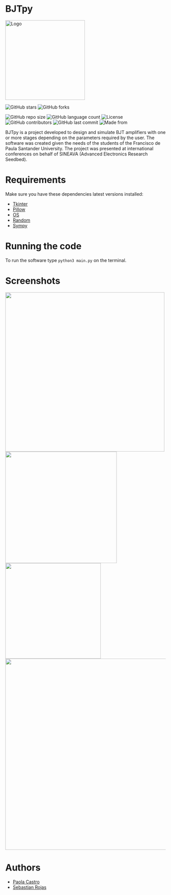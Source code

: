 # BJTpy

<img src="https://user-images.githubusercontent.com/62435399/130875900-27ee650b-4e2c-430a-ad65-5704428acd46.png" alt="Logo" width="250" height="250">

![GitHub stars](https://img.shields.io/github/stars/SRojas28/BJTpy?style=social)
![GitHub forks](https://img.shields.io/github/forks/SRojas28/BJTpy?label=Fork&style=social)

![GitHub repo size](https://img.shields.io/github/repo-size/SRojas28/BJTpy?label=Repo%20Size)
![GitHub language count](https://img.shields.io/github/languages/count/SRojas28/BJTpy?label=Languages)
![License](https://img.shields.io/github/license/SRojas28/BJTpy)
![GitHub contributors](https://img.shields.io/github/contributors/SRojas28/BJTpy)
![GitHub last commit](https://img.shields.io/github/last-commit/SRojas28/BJTpy)
![Made from](https://img.shields.io/badge/From-Colombia-Yellow)


BJTpy is a project developed to design and simulate BJT amplifiers with one or more stages depending on the parameters required by the user. The software was created given the needs of the students of the Francisco de Paula Santander University. The project was presented at international conferences on behalf of SINEAVA (Advanced Electronics Research Seedbed).

# Requirements
Make sure you have these dependencies latest versions installed:

- [Tkinter](https://docs.python.org/3/library/tk.html)
- [Pillow](https://pillow.readthedocs.io/en/stable/)
- [OS](https://docs.python.org/3/library/os.html)
- [Random](https://docs.python.org/3/library/random.html)
- [Sympy](https://docs.sympy.org/latest/index.html)

# Running the code
To run the software type ``` python3 main.py ``` on the terminal.

# Screenshots

<img src="https://user-images.githubusercontent.com/62435332/219271604-3d2a9433-6ae3-456a-a76e-7c438470c031.PNG" width="500">
<img src="https://user-images.githubusercontent.com/62435332/219271617-7dcfc746-fc95-4506-b7a8-f674efb4f5c6.PNG" width="350">
<img src="https://user-images.githubusercontent.com/62435332/219271616-8dbecbbe-6941-47d9-ad4d-c28cb36f13fa.PNG" width="300">
<img src="https://user-images.githubusercontent.com/62435332/219271619-9991267a-97a9-40db-81fd-ab412cc47fc3.PNG" width="600">

# Authors
- [Paola Castro](https://github.com/C-Paola)
- [Sebastian Rojas](https://github.com/SRojas28)




